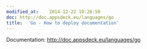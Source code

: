 ```yaml
---
modified_at:	2014-12-22 10:26:50
doc: http://doc.appsdeck.eu/languages/go
title:	'Go - How to deploy documentation'
---
```


Documentation: http://doc.appsdeck.eu/languages/go
